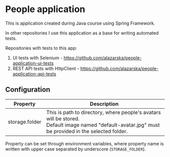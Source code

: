 # People application

This is application created during Java course using Spring Framework.

In other repositories I use this application as a base for writing automated tests.

Repositories with tests to this app:

1. UI tests with Selenium - https://github.com/alazarska/people-application-ui-tests
2. REST API tests with HttpClient - https://github.com/alazarska/people-application-api-tests

## Configuration

| Property       | Description                                                                                                                                           |
|----------------|-------------------------------------------------------------------------------------------------------------------------------------------------------|
| storage.folder | This is path to directory, where people's avatars will be stored. <br/> Default image named "default-avatar.jpg" must be provided in the selected folder. |

Property can be set through environment variables, where property name is written with upper case separated by underscore (`STORAGE_FOLDER`).
